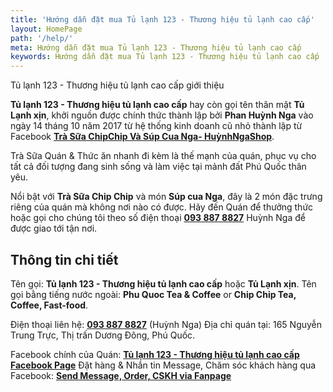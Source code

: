 ```yaml
---
title: 'Hướng dẫn đặt mua Tủ lạnh 123 - Thương hiệu tủ lạnh cao cấp'
layout: HomePage
path: '/help/'
meta: Hướng dẫn đặt mua Tủ lạnh 123 - Thương hiệu tủ lạnh cao cấp
keywords: Hướng dẫn đặt mua Tủ lạnh 123 - Thương hiệu tủ lạnh cao cấp
---
```


Tủ lạnh 123 - Thương hiệu tủ lạnh cao cấp giới thiệu

**Tủ lạnh 123 - Thương hiệu tủ lạnh cao cấp** hay còn gọi tên thân mật **Tủ Lạnh xịn**, khởi nguồn được chính thức thành lập bởi **Phan Huỳnh Nga** vào ngày 14 tháng 10 năm 2017 từ hệ thống kinh doanh cũ nhỏ thành lập từ Facebook [**Trà Sữa ChipChip Và Súp Cua Nga- HuỳnhNgaShop**](https://www.facebook.com/HuynhNgaShop/?pnref=story).

Trà Sữa Quán & Thức ăn nhanh đi kèm là thế mạnh của quán, phục vụ cho tất cả đối tượng đang sinh sống và làm việc tại mảnh đất Phú Quốc thân yêu.

Nổi bật với **Trà Sữa Chip Chip** và món **Súp cua Nga**, đây là 2 món đặc trưng riêng của quán mà không nơi nào có được. Hãy đến Quán để thưởng thức hoặc gọi cho chúng tôi theo số điện thoại [**093 887 8827**](tel:+84-938-878-827) Huỳnh Nga để được giao tới tận nơi.

## Thông tin chi tiết

Tên gọi: **Tủ lạnh 123 - Thương hiệu tủ lạnh cao cấp** hoặc **Tủ Lạnh xịn**.
Tên gọi bằng tiếng nước ngoài: **Phu Quoc Tea & Coffee** or **Chip Chip Tea, Coffee, Fast-food**.

Điện thoại liên hệ: [**093 887 8827**](tel:+84938878827) (Huỳnh Nga)
Địa chỉ quán tại: 165 Nguyễn Trung Trực, Thị trấn Dương Đông, Phú Quốc.

Facebook chính của Quán: [**Tủ lạnh 123 - Thương hiệu tủ lạnh cao cấp Facebook Page**](https://www.facebook.com/phuquoctrasua)
Đặt hàng & Nhắn tin Message, Chăm sóc khách hàng qua Facebook: [**Send Message, Order, CSKH via Fanpage**](http://m.me/phuquoctrasua)
